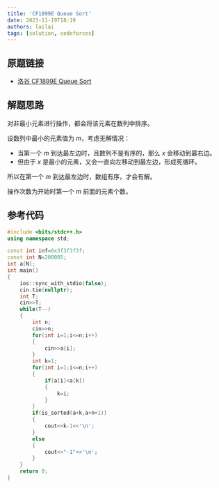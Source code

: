 ```yaml
---
title: 'CF1899E Queue Sort'
date: 2023-11-19T18:19
authors: lailai
tags: [solution, codeforces]
---
```


## 原题链接

- [洛谷 CF1899E Queue Sort](https://www.luogu.com.cn/problem/CF1899E)

<!-- truncate -->

## 解题思路

对非最小元素进行操作，都会将该元素在数列中排序。

设数列中最小的元素值为 $m$，考虑无解情况：

- 当第一个 $m$ 到达最左边时，且数列不是有序的，那么 $x$ 会移动到最右边。
- 但由于 $x$ 是最小的元素，又会一直向左移动到最左边，形成死循环。

所以在第一个 $m$ 到达最左边时，数组有序，才会有解。

操作次数为开始时第一个 $m$ 前面的元素个数。

## 参考代码

```cpp
#include <bits/stdc++.h>
using namespace std;

const int inf=0x3f3f3f3f;
const int N=200005;
int a[N];
int main()
{
	ios::sync_with_stdio(false);
	cin.tie(nullptr);
	int T;
	cin>>T;
	while(T--)
	{
		int n;
		cin>>n;
		for(int i=1;i<=n;i++)
		{
			cin>>a[i];
		}
		int k=1;
		for(int i=1;i<=n;i++)
		{
			if(a[i]<a[k])
			{
				k=i;
			}
		}
		if(is_sorted(a+k,a+n+1))
		{
			cout<<k-1<<'\n';
		}
		else
		{
			cout<<"-1"<<'\n';
		}
	}
	return 0;
}
```

